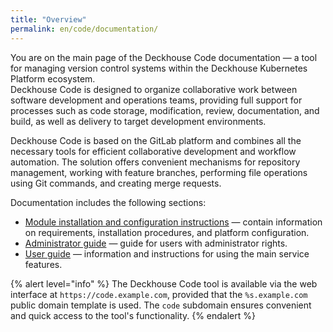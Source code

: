 ```yaml
---
title: "Overview"
permalink: en/code/documentation/
---
```


You are on the main page of the Deckhouse Code documentation — a tool for managing version control systems within the Deckhouse Kubernetes Platform ecosystem.  
Deckhouse Code is designed to organize collaborative work between software development and operations teams, providing full support for processes such as code storage, modification, review, documentation, and build, as well as delivery to target development environments.

Deckhouse Code is based on the GitLab platform and combines all the necessary tools for efficient collaborative development and workflow automation. The solution offers convenient mechanisms for repository management, working with feature branches, performing file operations using Git commands, and creating merge requests.

Documentation includes the following sections:

- [Module installation and configuration instructions](/modules/code/stable/) — contain information on requirements, installation procedures, and platform configuration.
- [Administrator guide](../documentation/admin/) — guide for users with administrator rights.
- [User guide](../documentation/user/) — information and instructions for using the main service features.

{% alert level="info" %}
The Deckhouse Code tool is available via the web interface at `https://code.example.com`, provided that the `%s.example.com` public domain template is used. The `code` subdomain ensures convenient and quick access to the tool's functionality.
{% endalert %}
